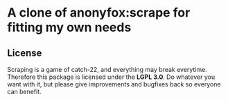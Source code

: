 # A clone of anonyfox:scrape for fitting my own needs

## License

Scraping is a game of catch-22, and everything may break everytime. Therefore this package is licensed under
the **LGPL 3.0**. Do whatever you want with it, but please give improvements and bugfixes back so everyone can benefit.
